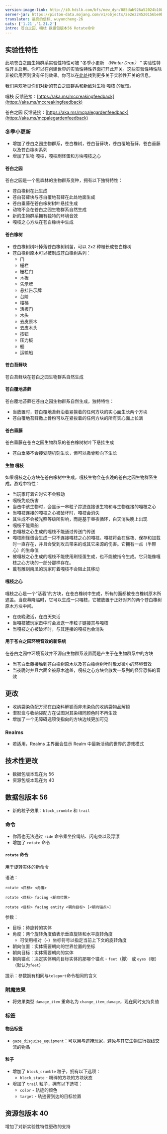```yaml
---
version-image-link: http://i0.hdslb.com/bfs/new_dyn/085dab926a52024b1086b1184691d17b558830935.jpg
server-jar: https://piston-data.mojang.com/v1/objects/2e2e224520156be9bc7c76be8158af9825d873d9/server.jar
translator: 最亮的信标、wuyuncheng-26
cats: ['1.21','1.21.2']
intro: 苍白之园、嘎枝 数据包版本56 Rotate命令
---
```


## 实验性特性
此项苍白之园生物群系实验性特性可被 "冬季小更新 *（Winter Drop）* " 实验性特性开关启用。你可以在创建世界的实验性特性界面打开此开关。这些实验性特性除非被启用否则没有任何效果。你可以在[此处](https://www.minecraft.net/en-us/article/testing-new-minecraft-features/feature-toggles-java-edition)找到更多关于实验性开关的信息。

我们喜欢听见你们对新的苍白之园群系和新敌对生物 嘎枝 的反馈。

嘎枝 反馈链接：[https://aka.ms/mccreakingfeedback](https://aka.ms/mccreakingfeedback)

苍白之园 反馈链接：[https://aka.ms/mcpalegardenfeedback](https://aka.ms/mcpalegardenfeedback)

### 冬季小更新
* 增加了苍白之园生物群系，苍白橡树，苍白苔藓块，苍白覆地苔藓，苍白垂藤以及苍白橡树系列
* 增加了生物 嘎枝，嘎枝刷怪蛋和方块嘎枝之心

#### 苍白之园
苍白之园是一个黑森林的生物群系变种，拥有以下独特特性：

* 苍白橡树在此生成
* 苍白苔藓块与苍白覆地苔藓在此处地面生成
* 苍白垂藤在苍白橡树树叶悬挂生成
* 动物不会在苍白之园生物群系自然生成
* 新的生物群系拥有独特的环境音效
* 嘎枝之心方块在苍白橡树中生成

#### 苍白橡树
* 苍白橡树树叶掉落苍白橡树树苗，可以 2x2 种植长成苍白橡树
* 苍白橡树原木可以被制成苍白橡树系列：
    * 门
    * 栅栏
    * 栅栏门
    * 木板
    * 告示牌
    * 悬挂告示牌
    * 台阶
    * 楼梯
    * 活板门
    * 木头
    * 去皮原木
    * 去皮木头
    * 按钮
    * 压力板
    * 船
    * 运输船

#### 苍白苔藓块
苍白苔藓块在苍白之园生物群系自然生成

#### 苍白覆地苔藓
苍白覆地苔藓在苍白之园生物群系自然生成，独特特性：

* 当放置时，苍白覆地苔藓沿着紧挨着的任何方块的实心面生长两个方块
* 苍白覆地苔藓撒上骨粉可以在紧挨着的任何方块的所有实心面上长满

#### 苍白垂藤
苍白垂藤在苍白之园生物群系的苍白橡树树叶下悬挂生成

* 苍白垂藤不会接受随机刻生长，但可以撒骨粉向下生长

#### 生物 嘎枝
如果嘎枝之心方块在苍白橡树中生成，嘎枝生物会在夜晚的苍白之园生物群系生成。游戏中特性：

* 当玩家盯着它时它不会移动
* 嘎枝免疫伤害
* 当击中该生物时，会显示一串粒子踪迹连接该生物和与生物连接的嘎枝之心
* 当嘎枝连接的嘎枝之心被破坏时，嘎枝会消失
* 其生成不会被光照等级所影响，而是基于昼夜循环，白天消失晚上出现
* 嘎枝不能乘船
* 由嘎枝之心生成的嘎枝不能通过传送门传送
* 嘎枝刷怪蛋会生成一只不连接嘎枝之心的嘎枝。嘎枝将会在昼夜、保存和加载时一直存在，并且会受到攻击带来的或其它来源的伤害。它拥有一点（半颗心）的生命值
* 被嘎枝之心生成的嘎枝不能使用刷怪蛋生成，也不能被指令生成。它只能像嘎枝之心方块的一部分那样存在。
* 戴有雕刻南瓜的玩家盯着嘎枝不会阻止其移动

#### 嘎枝之心
嘎枝之心是一个“活着”的方块，在苍白橡树中生成，所有的面都被苍白橡树原木所遮盖。当夜幕降临时，它可以生成一只嘎枝，它被放置于正好对齐的两个苍白橡树原木方块中间。

* 在夜晚激活，在白天失活
* 当嘎枝被玩家击中时会发送一串粒子链接其与嘎枝
* 当嘎枝之心被破坏时，与其连接的嘎枝也会消失

#### 用于苍白之园环境音效的新系统
在苍白之园中环境音效并不源自生物群系设置而是产生于在生物群系中的方块
* 当苍白垂藤接触到苍白橡树原木以及苍白橡树树叶时散发微小的环境音效
* 当夜晚时并且六面全被原木遮盖，嘎枝之心方块会散发一系列的怪异恐怖的音效

## 更改
* 收纳袋染色配方现在由染料解锁而非未染色的收纳袋物品解锁
* 潜影盒与收纳袋配方在试图对其染相同颜色时不再生效
* 增加了一个无障碍选项使指向的方块边线更加可见

### Realms
* 若适用，Realms 主界面会显示 Realm 中最新活动的世界的游戏模式

## 技术性更改
* 数据包版本现在为 56
* 资源包版本现在为 40

## 数据包版本 56
* 新的粒子效果：`block_crumble` 和 `trail`

### 命令
* 你再也无法通过 `ride` 命令乘坐拴绳结、闪电束以及浮漂
* 增加了 `rotate` 命令

#### `rotate` 命令
用于旋转实体的新命令

语法：

`rotate <目标> <角度>`

`rotate <目标> facing <朝向位置>`

`rotate <目标> facing entity <朝向目标> [<朝向锚点>]`

参数：

* 目标：待旋转的实体
* 角度：两个旋转角度值表示垂直旋转和水平旋转角度
    * 可使用相对（`~`）坐标符号以指定当前上下文的旋转角度
* 朝向位置：实体需要朝向的世界位置的坐标
* 朝向目标：实体需要朝向的实体
* 朝向锚点：决定实体朝向目标实体的那哪个锚点 - `feet`（脚） 或 `eyes`（眼）（默认为`feet`）

提示：参数拥有相同与`teleport`命令相同的含义

### 附魔效果
* 将效果类型 `damage_item` 重命名为 `change_item_damage`，现在同时支持负值

### 标签
#### 物品标签
* `gaze_disguise_equipment`：可以用与遮掩玩家，避免与其它生物进行视线交流的物品

#### 粒子
* 增加了 `block_crumble` 粒子，拥有以下选项：
    * `block_state` - 粉碎的方块的方块状态
* 增加了 `trail` 粒子，拥有以下选项：
    * `color` - 轨迹的颜色
    * `target` - 轨迹要到达的目标位置

## 资源包版本 40
增加了对新实验性特性更改的支持
